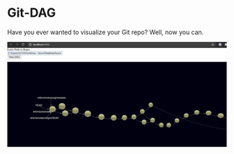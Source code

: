 # Git-DAG

Have you ever wanted to visualize your Git repo? Well, now you can.

![](./images/3d-git-visualizer.png?raw=true)